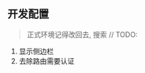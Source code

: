 <!--
 * @Author: love-yuri yuri2078170658@gmail.com
 * @Date: 2024-09-20 22:53:55
 * @LastEditTime: 2024-10-23 21:25:58
 * @Description: 
-->
## 开发配置
> 正式环境记得改回去, 搜索 // TODO: 

1. 显示侧边栏  
2. 去除路由需要认证 
